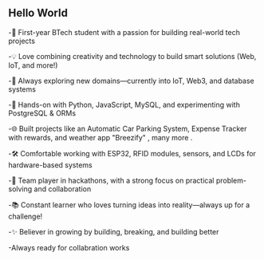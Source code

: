 ## Hello World

-🚀 First-year BTech student with a passion for building real-world tech projects

-💡 Love combining creativity and technology to build smart solutions (Web, IoT, and more!)

-🧠 Always exploring new domains—currently into IoT, Web3, and database systems

-🔧 Hands-on with Python, JavaScript, MySQL, and experimenting with PostgreSQL & ORMs

-🌐 Built projects like an Automatic Car Parking System, Expense Tracker with rewards, and weather app "Breezify" , many more .

-🛠️ Comfortable working with ESP32, RFID modules, sensors, and LCDs for hardware-based systems

-🤝 Team player in hackathons, with a strong focus on practical problem-solving and collaboration

-📚 Constant learner who loves turning ideas into reality—always up for a challenge!

-✨ Believer in growing by building, breaking, and building better

-Always ready for collabration works


<!--
**JashuGarg/JashuGarg** is a ✨ _special_ ✨ repository because its `README.md` (this file) appears on your GitHub profile.

Here are some ideas to get you started:

- 🔭 I’m currently working on ...
- 🌱 I’m currently learning ...
- 👯 I’m looking to collaborate on ...
- 🤔 I’m looking for help with ...
- 💬 Ask me about ...
- 📫 How to reach me: ...
- 😄 Pronouns: ...
- ⚡ Fun fact: ...
-->
